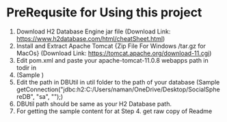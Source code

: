 # PreRequsite for Using this project
1. Download H2 Database Engine jar file (Download Link: https://www.h2database.com/html/cheatSheet.html)
2. Install and Extract Apache Tomcat {Zip File For Windows /tar.gz for MacOs} (Download Link: https://tomcat.apache.org/download-11.cgi)
3. Edit pom.xml and paste your apache-tomcat-11.0.8 webapps path in todir in
4. (Sample <target> <copy file="${project.build.directory}/${project.build.finalName}.war"
    todir="C:\Users\naman\apache-tomcat-11.0.8\webapps" overwrite="true"/> </target>)
5. Edit the path in DBUtil in util folder to the path of your database (Sample  getConnection("jdbc:h2:C:/Users/naman/OneDrive/Desktop/SocialSphereDB", "sa", "");)
6. DBUtil path should be same as your H2 Database path.
7. For getting the sample content for at Step 4. get raw copy of Readme

    
